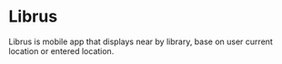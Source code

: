 # Librus
Librus is  mobile app that displays near by library, base on user current location or entered location.
